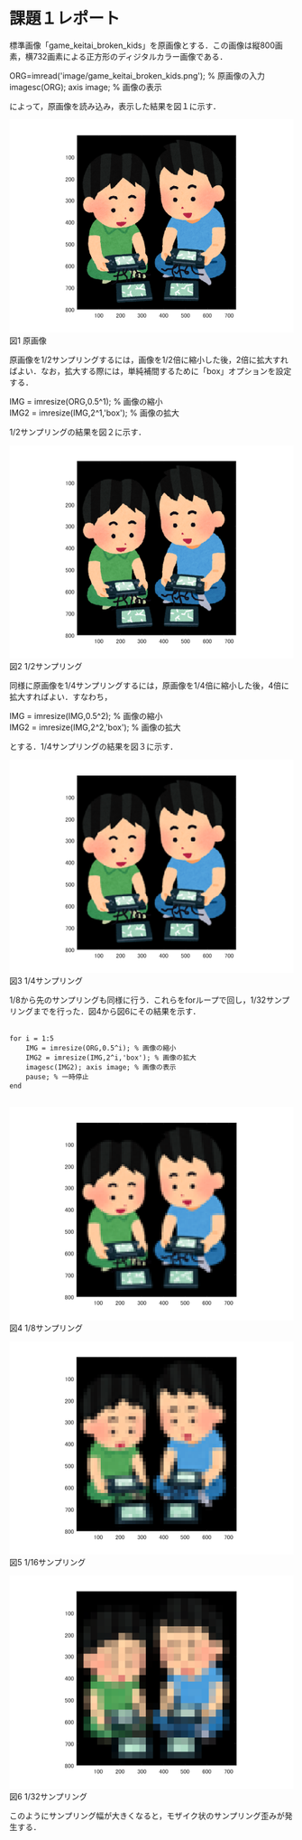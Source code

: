 ﻿課題１レポート
==

標準画像「game_keitai_broken_kids」を原画像とする．この画像は縦800画素，横732画素による正方形のディジタルカラー画像である．

ORG=imread('image/game_keitai_broken_kids.png'); % 原画像の入力  
imagesc(ORG); axis image; % 画像の表示

によって，原画像を読み込み，表示した結果を図１に示す．

![原画像](https://raw.githubusercontent.com/gasagasa/lecture_image_processing/master/image/org_img.png?raw=true)
図1 原画像

原画像を1/2サンプリングするには，画像を1/2倍に縮小した後，2倍に拡大すればよい．なお，拡大する際には，単純補間するために「box」オプションを設定する．

IMG = imresize(ORG,0.5^1); % 画像の縮小  
IMG2 = imresize(IMG,2^1,'box'); % 画像の拡大

1/2サンプリングの結果を図２に示す．

![原画像](https://github.com/gasagasa/lecture_image_processing/blob/master/image/kadai1_1.png?raw=true)
図2 1/2サンプリング

同様に原画像を1/4サンプリングするには，原画像を1/4倍に縮小した後，4倍に拡大すればよい．すなわち，

IMG = imresize(IMG,0.5^2); % 画像の縮小  
IMG2 = imresize(IMG,2^2,'box'); % 画像の拡大

とする．1/4サンプリングの結果を図３に示す．

![原画像](https://github.com/gasagasa/lecture_image_processing/blob/master/image/kadai1_2.png?raw=true)
図3 1/4サンプリング

1/8から先のサンプリングも同様に行う．これらをforループで回し，1/32サンプリングまでを行った．図4から図6にその結果を示す．
<pre>
<code>
for i = 1:5
    IMG = imresize(ORG,0.5^i); % 画像の縮小
    IMG2 = imresize(IMG,2^i,'box'); % 画像の拡大
    imagesc(IMG2); axis image; % 画像の表示
    pause; % 一時停止
end
</code>
</pre>

![原画像](https://github.com/gasagasa/lecture_image_processing/blob/master/image/kadai1_3.png?raw=true)
図4 1/8サンプリング

![原画像](https://github.com/gasagasa/lecture_image_processing/blob/master/image/kadai1_4.png?raw=true)
図5 1/16サンプリング

![原画像](https://github.com/gasagasa/lecture_image_processing/blob/master/image/kadai1_5.png?raw=true)
図6 1/32サンプリング

このようにサンプリング幅が大きくなると，モザイク状のサンプリング歪みが発生する．

